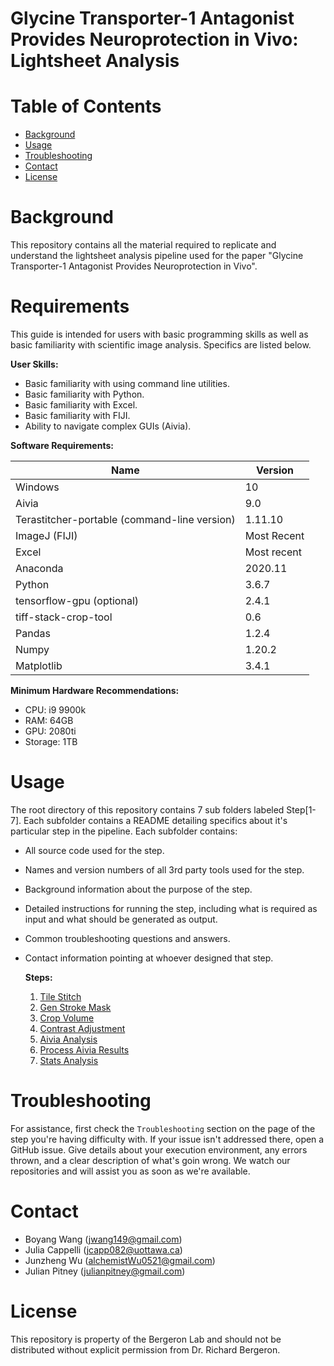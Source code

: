 # Glycine Transporter-1 Antagonist Provides Neuroprotection in Vivo: Lightsheet Analysis

# Table of Contents
* [Background](#background)
* [Usage](#usage)
* [Troubleshooting](#troubleshooting)
* [Contact](#contact)
* [License](#license)

# Background
This repository contains all the material required to replicate and understand the lightsheet analysis pipeline used for the paper "Glycine Transporter-1 Antagonist Provides Neuroprotection in Vivo".

# Requirements
This guide is intended for users with basic programming skills as well as basic familiarity with scientific image analysis. Specifics are listed below.

**User Skills:**
- Basic familiarity with using command line utilities.
- Basic familiarity with Python.
- Basic familiarity with Excel.
- Basic familiarity with FIJI.  
- Ability to navigate complex GUIs (Aivia).

**Software Requirements:**

| Name | Version |
| ----------- | ----------- |
| Windows | 10 |
| Aivia | 9.0 |
| Terastitcher-portable (command-line version) | 1.11.10 |
| ImageJ (FIJI) | Most Recent |
| Excel | Most recent |
| Anaconda | 2020.11 |
| Python | 3.6.7 |
| tensorflow-gpu (optional) | 2.4.1 |
| tiff-stack-crop-tool | 0.6 |
| Pandas | 1.2.4 |
| Numpy | 1.20.2 |
| Matplotlib | 3.4.1 |


**Minimum Hardware Recommendations:**
- CPU: i9 9900k
- RAM: 64GB
- GPU: 2080ti
- Storage: 1TB

# Usage
The root directory of this repository contains 7 sub folders labeled Step[1-7]. Each subfolder contains a README detailing specifics about it's particular step in the pipeline. Each subfolder contains:

* All source code used for the step.
* Names and version numbers of all 3rd party tools used for the step.
* Background information about the purpose of the step.
* Detailed instructions for running the step, including what is required as input and what should be generated as output.
* Common troubleshooting questions and answers.
* Contact information pointing at whoever designed that step.

  **Steps:**
    1. [Tile Stitch](https://github.com/JulianPitney/Glycine_Transporter-1_Antagonist_Provides_Neuroprotection_in_Vivo_Lightsheet_Analysis/tree/master/Step1_TileStitch)
    2. [Gen Stroke Mask](https://github.com/JulianPitney/Glycine_Transporter-1_Antagonist_Provides_Neuroprotection_in_Vivo_Lightsheet_Analysis/tree/master/Step2_GenStrokeMask)
    3. [Crop Volume](https://github.com/JulianPitney/Glycine_Transporter-1_Antagonist_Provides_Neuroprotection_in_Vivo_Lightsheet_Analysis/tree/master/Step3_CropVolume)
    4. [Contrast Adjustment](https://github.com/JulianPitney/Glycine_Transporter-1_Antagonist_Provides_Neuroprotection_in_Vivo_Lightsheet_Analysis/tree/master/Step4_ContrastAdjustment)
    5. [Aivia Analysis](https://github.com/JulianPitney/Glycine_Transporter-1_Antagonist_Provides_Neuroprotection_in_Vivo_Lightsheet_Analysis/tree/master/Step5_AiviaAnalysis)
    6. [Process Aivia Results](https://github.com/JulianPitney/Glycine_Transporter-1_Antagonist_Provides_Neuroprotection_in_Vivo_Lightsheet_Analysis/tree/master/Step6_ProcessAiviaResults)
    7. [Stats Analysis](https://github.com/JulianPitney/Glycine_Transporter-1_Antagonist_Provides_Neuroprotection_in_Vivo_Lightsheet_Analysis/tree/master/Step7_StatsAnalysis)

# Troubleshooting
For assistance, first check the `Troubleshooting` section on the page of the step you're having difficulty with. If your issue isn't addressed there, open a GitHub issue. Give details about your execution environment, any errors thrown, and a clear description of what's goin wrong. We watch our repositories and will assist you as soon as we're available.

# Contact
* Boyang Wang (jwang149@gmail.com)
* Julia Cappelli (jcapp082@uottawa.ca)
* Junzheng Wu (alchemistWu0521@gmail.com)
* Julian Pitney (julianpitney@gmail.com)

# License
This repository is property of the Bergeron Lab and should not be distributed without explicit permission from Dr. Richard Bergeron.
